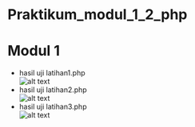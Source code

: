# Praktikum_modul_1_2_php
# Modul 1
* hasil uji latihan1.php <br>
![alt text](https://github.com/Pramuja/Praktikum_modul_1_2_php/blob/master/modul%201/latihan1.JPG)
* hasil uji latihan2.php <br>
![alt text](https://github.com/Pramuja/Praktikum_modul_1_2_php/blob/master/modul%201/latihan2.JPG)
* hasil uji latihan3.php <br>
![alt text](https://github.com/Pramuja/Praktikum_modul_1_2_php/blob/master/modul%201/latihan3.JPG)
